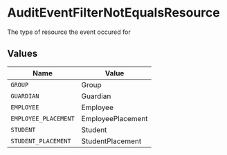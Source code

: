 # AuditEventFilterNotEqualsResource

The type of resource the event occured for


## Values

| Name                 | Value                |
| -------------------- | -------------------- |
| `GROUP`              | Group                |
| `GUARDIAN`           | Guardian             |
| `EMPLOYEE`           | Employee             |
| `EMPLOYEE_PLACEMENT` | EmployeePlacement    |
| `STUDENT`            | Student              |
| `STUDENT_PLACEMENT`  | StudentPlacement     |
